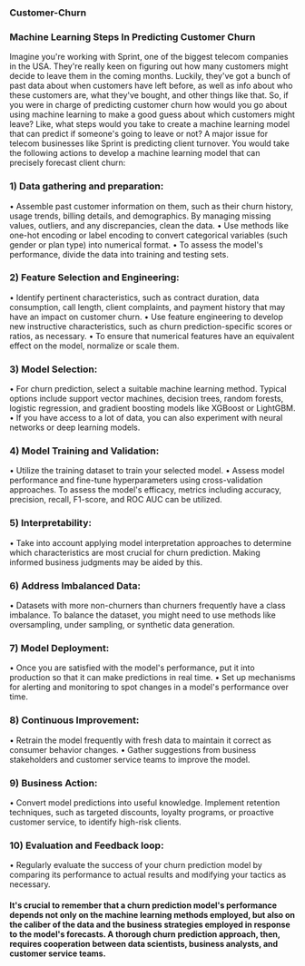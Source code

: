 ### Customer-Churn ###
### Machine Learning Steps In Predicting Customer Churn ###
Imagine you're working with Sprint, one of the biggest telecom companies in the USA. They're really keen on figuring out how many customers might decide to leave them in the coming months. Luckily, they've got a bunch of past data about when customers have left before, as well as info about who these customers are, what they've bought, and other things like that.
So, if you were in charge of predicting customer churn how would you go about using machine learning to make a good guess about which customers might leave? Like, what steps would you take to create a machine learning model that can predict if someone's going to leave or not?
A major issue for telecom businesses like Sprint is predicting client turnover. You would take the following actions to develop a machine learning model that can precisely forecast client churn:
### 1) Data gathering and preparation: ###
•	Assemble past customer information on them, such as their churn history, usage trends, billing details, and demographics. By managing missing values, outliers, and any discrepancies, clean the data.
•	Use methods like one-hot encoding or label encoding to convert categorical variables (such gender or plan type) into numerical format.
•	To assess the model's performance, divide the data into training and testing sets.
### 2) Feature Selection and Engineering: ###
• Identify pertinent characteristics, such as contract duration, data consumption, call length, client complaints, and payment history that may have an impact on customer churn.
• Use feature engineering to develop new instructive characteristics, such as churn prediction-specific scores or ratios, as necessary.
• To ensure that numerical features have an equivalent effect on the model, normalize or scale them.
### 3) Model Selection: ###
• For churn prediction, select a suitable machine learning method. Typical options include support vector machines, decision trees, random forests, logistic regression, and gradient boosting models like XGBoost or LightGBM.
•	If you have access to a lot of data, you can also experiment with neural networks or deep learning models.
### 4) Model Training and Validation: ###
• Utilize the training dataset to train your selected model.
• Assess model performance and fine-tune hyperparameters using cross-validation approaches. To assess the model's efficacy, metrics including accuracy, precision, recall, F1-score, and ROC AUC can be utilized.
### 5) Interpretability: ###
• Take into account applying model interpretation approaches to determine which characteristics are most crucial for churn prediction. Making informed business judgments may be aided by this.
### 6) Address Imbalanced Data: ###
• Datasets with more non-churners than churners frequently have a class imbalance. To balance the dataset, you might need to use methods like oversampling, under sampling, or synthetic data generation.
### 7) Model Deployment: ###
• Once you are satisfied with the model's performance, put it into production so that it can make predictions in real time.
• Set up mechanisms for alerting and monitoring to spot changes in a model's performance over time.
### 8) Continuous Improvement: ###
• Retrain the model frequently with fresh data to maintain it correct as consumer behavior changes.
• Gather suggestions from business stakeholders and customer service teams to improve the model.
### 9) Business Action: ###
• Convert model predictions into useful knowledge. Implement retention techniques, such as targeted discounts, loyalty programs, or proactive customer service, to identify high-risk clients.
### 10) Evaluation and Feedback loop: ###
• Regularly evaluate the success of your churn prediction model by comparing its performance to actual results and modifying your tactics as necessary.
#### It's crucial to remember that a churn prediction model's performance depends not only on the machine learning methods employed, but also on the caliber of the data and the business strategies employed in response to the model's forecasts. A thorough churn prediction approach, then, requires cooperation between data scientists, business analysts, and customer service teams. ####
